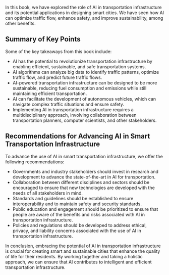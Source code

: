 
In this book, we have explored the role of AI in transportation infrastructure and its potential applications in designing smart cities. We have seen how AI can optimize traffic flow, enhance safety, and improve sustainability, among other benefits.

Summary of Key Points
---------------------

Some of the key takeaways from this book include:

* AI has the potential to revolutionize transportation infrastructure by enabling efficient, sustainable, and safe transportation systems.
* AI algorithms can analyze big data to identify traffic patterns, optimize traffic flow, and predict future traffic flows.
* AI-powered transportation infrastructure can be designed to be more sustainable, reducing fuel consumption and emissions while still maintaining efficient transportation.
* AI can facilitate the development of autonomous vehicles, which can navigate complex traffic situations and ensure safety.
* Implementing AI in transportation infrastructure requires a multidisciplinary approach, involving collaboration between transportation planners, computer scientists, and other stakeholders.

Recommendations for Advancing AI in Smart Transportation Infrastructure
-----------------------------------------------------------------------

To advance the use of AI in smart transportation infrastructure, we offer the following recommendations:

* Governments and industry stakeholders should invest in research and development to advance the state-of-the-art in AI for transportation.
* Collaboration between different disciplines and sectors should be encouraged to ensure that new technologies are developed with the needs of all stakeholders in mind.
* Standards and guidelines should be established to ensure interoperability and to maintain safety and security standards.
* Public education and engagement should be prioritized to ensure that people are aware of the benefits and risks associated with AI in transportation infrastructure.
* Policies and regulations should be developed to address ethical, privacy, and liability concerns associated with the use of AI in transportation infrastructure.

In conclusion, embracing the potential of AI in transportation infrastructure is crucial for creating smart and sustainable cities that enhance the quality of life for their residents. By working together and taking a holistic approach, we can ensure that AI contributes to intelligent and efficient transportation infrastructure.